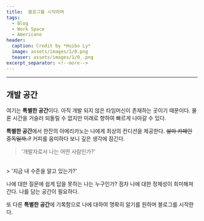 ```yaml
---
title:  블로그를 시작하며
tags:
  - Blog
  - Work Space
  - Americano
header:
  caption: Credit by *Huibo Ly*
  image: assets/images/1/0.png
  teaser: assets/images/1/0_.png
excerpt_separator: <!--more-->
---
```

---
## 개발 공간

여기는 **특별한 공간**이다. 아직 개발 되지 않은 타임머신이 존재하는 곳이기 때문이다.
물론 시간을 거슬러 되돌릴 수 없지만 미래로 향하여 빠르게 나아갈 수 있다.

**특별한 공간**에서 한잔의 아메리카노는 나에게 최상의 컨디션을 제공한다.
~~설마 카페인 중독일까..?~~
커피를 음미하다 보니 깊은 생각에 잠긴다.

> '개발자로서 나는 어떤 사람인가?'
<br>
> '지금 내 수준을 알고 있는가?'

나에 대한 질문에 쉽게 답을 못하는 나는 누구인가?
점차 나에 대한 정체성이 희미해져 간다.
나를 담는 공간이 필요하다.

또 다른 **특별한 공간**에 기록함으로 나에 대하여 명확히 알기를 원하며 블로그를 시작한다.

<!--more-->
